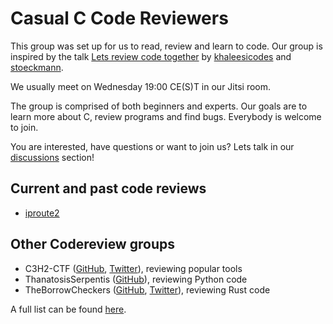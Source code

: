 # Casual C Code Reviewers

This group was set up for us to read, review and learn to code. Our group is inspired by the talk [Lets review code together](https://media.ccc.de/v/rc3-2021-cwtv-228-lets-review-code-toget) by [khaleesicodes](https://github.com/khaleesicodes) and [stoeckmann](https://github.com/stoeckmann).

We usually meet on Wednesday 19:00 CE(S)T in our Jitsi room.

The group is comprised of both beginners and experts. Our goals are to learn more about C, review programs and find bugs. Everybody is welcome to join.

You are interested, have questions or want to join us? Lets talk in our [discussions](https://github.com/CasualCCodeReviewers/about/discussions) section!

## Current and past code reviews
- [iproute2](https://github.com/shemminger/iproute2)

## Other Codereview groups

- C3H2-CTF ([GitHub](https://github.com/c3h2-ctf/),
  [Twitter](https://twitter.com/c3h2_ctf)), reviewing popular tools
- ThanatosisSerpentis ([GitHub](https://github.com/ThanatosisSerpentis)),
  reviewing Python code
- TheBorrowCheckers ([GitHub](https://github.com/TheBorrowCheckers/about),
  [Twitter](https://twitter.com/sagi_schwarz)), reviewing Rust code

A full list can be found [here](https://github.com/stoeckmann/letsreview/blob/main/README.md#known-groups).
